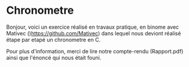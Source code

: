 # Chronometre

Bonjour, voici un exercice réalisé en travaux pratique, en binome avec Mativec ()https://github.com/Mativec)
dans lequel nous deviont réalisé étape par etapé un chronometre en C.

Pour plus d'information, merci de lire notre compte-rendu (Rapport.pdf) ainsi que l'énoncé qui nous était founi.

